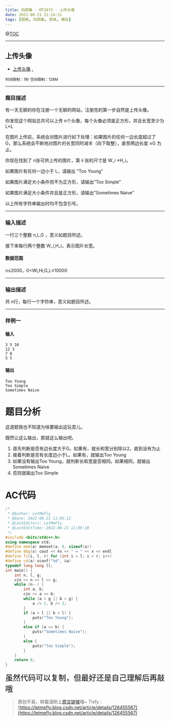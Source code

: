 ```yaml
---
title: 码蹄集 - MT2073 - 上传头像
date: 2022-08-21 21:14:11
tags: [题解, 码蹄集, 简单, 模拟]
---
```


@[TOC](传送门)


---


## 上传头像
+ <a href="https://matiji.net/exam/brushquestion/73/3181/1DC60EA6DF83A333301CFFE1407FBA59"> 上传头像</a> <a href="https://matiji.net/exam/dohomework/1500/3">.</a>

<small>时间限制：1秒</small>
<small>空间限制：128M</small>



---



### 题目描述

有一天无聊的你在注册一个无聊的网站，注册完的第一步自然是上传头像。

你发现这个网站总共可以上传 n个头像，每个头像必须是正方形，并且长宽至少为L×L

在图片上传前，系统会对图片进行如下处理：如果图片的任何一边长度超过了 G，那么系统会不断地对图片的长宽同时减半（向下取整），直至两边长度 ≤G 为止。

你现在找到了 n张可供上传的图片，第 ii 张的尺寸是 W_i *H_i。

如果图片有任何一边小于 L，请输出 “Too Young”

如果图片满足大小条件但不为正方形，请输出”Too Simple”

如果图片满足大小条件并且是正方形，请输出”Sometimes Naive”

以上所有字符串输出时均不包含引号。


---

### 输入描述



一行三个整数 n,L,G ，意义如题目所述。

接下来每行两个整数 W_i,H_i，表示图片长宽。

#### 数据范围

n≤2000，0<Wi,Hi,G,L≤10000

---


### 输出描述


共 n行，每行一个字符串，意义如题目所述。



---


### 样例一

#### 输入

```
3 5 10
12 3
7 8
5 5
```

#### 输出

```
Too Young
Too Simple
Sometimes Naive
```




# 题目分析

这道题我也不知道为啥要输出这玩意儿。

既然让这么输出，那就这么输出吧。

1. 首先判断是否有边长度大于G。如果有，就长和宽分别除以2。直到没有为止
2. 接着判断是否有长度边小于L。如果有，就输出Too Young
3. 如果没有输出Too Young，就判断长和宽是否相同。如果相同，就输出Sometimes Naive
4. 否则就输出Too Simple

# AC代码

```cpp
/*
 * @Author: LetMeFly
 * @Date: 2022-08-21 11:05:12
 * @LastEditors: LetMeFly
 * @LastEditTime: 2022-08-21 11:09:10
 */
#include <bits/stdc++.h>
using namespace std;
#define mem(a) memset(a, 0, sizeof(a))
#define dbg(x) cout << #x << " = " << x << endl
#define fi(i, l, r) for (int i = l; i < r; i++)
#define cd(a) scanf("%d", &a)
typedef long long ll;
int main() {
    int n, l, g;
    cin >> n >> l >> g;
    while (n--) {
        int a, b;
        cin >> a >> b;
        while (a > g || b > g) {
            a /= 2, b /= 2;
        }
        if (a < l || b < l) {
            puts("Too Young");
        }
        else if (a == b) {
            puts("Sometimes Naive");
        }
        else {
            puts("Too Simple");
        }
    }
    return 0;
}
```

<font color="black" face="楷体" size="5px">虽然代码可以复制，但最好还是自己理解后再敲哦</font>

<!-- <font color="black" face="楷体" size="5px">每周提前更新菁英班周赛题解，点关注，不迷路</font> -->

>原创不易，转载请附上[原文链接](https://leetcode.letmefly.xyz/2022/08/21/MaTiJi%20-%20MT2073%20-%20%E4%B8%8A%E4%BC%A0%E5%A4%B4%E5%83%8F/)哦~
>Tisfy：[https://letmefly.blog.csdn.net/article/details/126455567](https://letmefly.blog.csdn.net/article/details/126455567)